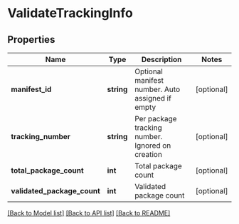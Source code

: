 # ValidateTrackingInfo

## Properties
Name | Type | Description | Notes
------------ | ------------- | ------------- | -------------
**manifest_id** | **string** | Optional manifest number. Auto assigned if empty | [optional] 
**tracking_number** | **string** | Per package tracking number. Ignored on creation | [optional] 
**total_package_count** | **int** | Total package count | [optional] 
**validated_package_count** | **int** | Validated package count | [optional] 

[[Back to Model list]](../../README.md#documentation-for-models) [[Back to API list]](../../README.md#documentation-for-api-endpoints) [[Back to README]](../../README.md)


